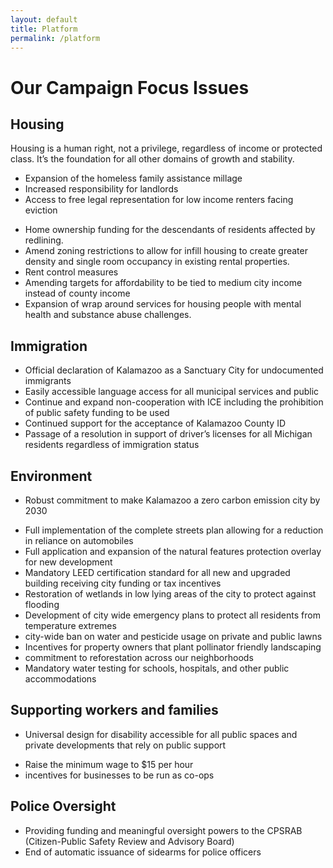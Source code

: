 ```yaml
---
layout: default
title: Platform
permalink: /platform
---
```


# Our Campaign Focus Issues

## Housing
Housing is a human right, not a privilege, regardless of income or protected class. It’s the foundation for all other domains of growth and stability.

* Expansion of the homeless family assistance millage
* Increased responsibility for landlords
* Access to free legal representation for low income renters facing eviction
- Home ownership funding for the descendants of residents affected by redlining. 
- Amend zoning restrictions to allow for infill housing to create greater density and single room occupancy in existing rental properties.
- Rent control measures
- Amending targets for affordability to be tied to medium city income instead of county income
- Expansion of wrap around services for housing people with mental health and substance abuse challenges.

## ​Immigration

- Official declaration of Kalamazoo as a Sanctuary City for undocumented immigrants
- Easily accessible language access for all municipal services and public
- Continue and expand non-cooperation with ICE including the prohibition of public safety funding to be used
- Continued support for the acceptance of Kalamazoo County ID
- Passage of a resolution in support of driver’s licenses for all Michigan residents regardless of immigration status

## Environment

* Robust commitment to make Kalamazoo a zero carbon emission city by 2030
- Full implementation of the complete streets plan allowing for a reduction in reliance on automobiles
- Full application and expansion of the natural features protection overlay for new development
- Mandatory LEED certification standard for all new and upgraded building receiving city funding or tax incentives
- Restoration of wetlands in low lying areas of the city to protect against flooding
- Development of city wide emergency plans to protect all residents from temperature extremes
- city-wide ban on water and pesticide usage on private and public lawns
- Incentives for property owners that plant pollinator friendly landscaping
- commitment to reforestation across our neighborhoods
- Mandatory water testing for schools, hospitals, and other public accommodations

## Supporting workers and families

* Universal design for disability accessible for all public spaces and private developments that rely on public support
- Raise the minimum wage to $15 per hour
- incentives for businesses to be run as co-ops

## Police Oversight
- Providing funding and meaningful oversight powers to the CPSRAB (Citizen-Public Safety Review and Advisory Board)
- End of automatic issuance of sidearms for police officers
